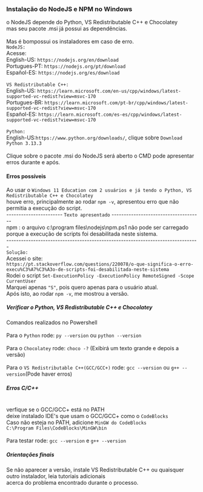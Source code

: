 ### Instalação do NodeJS e NPM no Windows

o NodeJS depende do Python, VS Redistributable C++ e Chocolatey
<br>mas seu pacote .msi já possui as dependências.
<br>
<br>Mas é bompossui os instaladores em caso de erro.
<br>```NodeJS:```
<br>Acesse:
<br>English-US: ```https://nodejs.org/en/download```
<br>Portugues-PT: ```https://nodejs.org/pt/download```
<br>Español-ES: ```https://nodejs.org/es/download```
<br>
<br>```VS Redistributable C++:```
<br>English-US: ```https://learn.microsoft.com/en-us/cpp/windows/latest-supported-vc-redist?view=msvc-170```
<br>Portugues-BR: ```https://learn.microsoft.com/pt-br/cpp/windows/latest-supported-vc-redist?view=msvc-170```
<br>Español-ES: ```https://learn.microsoft.com/es-es/cpp/windows/latest-supported-vc-redist?view=msvc-170```
<br>
<br>```Python:```
<br>English-US:```https://www.python.org/downloads/```, clique sobre ```Download Python 3.13.3```
<br>
<br>Clique sobre o pacote .msi do NodeJS será aberto o CMD pode apresentar erros durante e após.

#### Erros possíveis
Ao usar o ```Windows 11 Education com 2 usuários e já tendo o Python, VS Redistributable C++ e Chocolatey```
<br>houve erro, principalmente ao rodar ```npm -v```, apresentou erro que não permitia a execução do script.
<br>----------------------- ```Texto apresentado``` -------------------------------------
<br>npm : o arquivo c:\program files\nodejs\npm.ps1 não pode ser carregado 
<br>porque a execução de scripts foi desabilitada neste sistema.
<br>-------------------------------------------------------------------------------
<br>```Solução:```
<br>Acessei o site:
<br>```https://pt.stackoverflow.com/questions/220078/o-que-significa-o-erro-execu%C3%A7%C3%A3o-de-scripts-foi-desabilitada-neste-sistema```
<br>Rodei o script ```Set-ExecutionPolicy -ExecutionPolicy RemoteSigned -Scope CurrentUser```
<br>Marquei apenas ```"S"```, pois quero apenas para o usuário atual.
<br>Após isto, ao rodar ```npm -v```, me mostrou a versão.

##### Verificar o Python, VS Redistributable C++ e Chocolatey
Comandos realizados no Powershell
<br><br>Para o ```Python``` rode: ```py --version``` ou ```python --version```
<br>
<br>Para o ```Chocolatey``` rode: ```choco -?``` (Exibirá um texto grande e depois a versão)
<br>
<br>Para o ```VS Redistributable C++(GCC/GCC+)``` rode: ```gcc --version``` ou ```g++ --version```(Pode haver erros)
##### Erros C/C++
<br>verfique se o GCC/GCC+ está no PATH
<br>deixe instalado IDE's que usam o GCC/GCC+ como o ```CodeBlocks```
<br>Caso não esteja no PATH, adicione ```MinGW do CodeBlocks```
<br>```C:\Program Files\CodeBlocks\MinGW\bin```
<br>
<br>Para testar rode: ```gcc --version``` e ```g++ --version```
##### Orientações finais
Se não aparecer a versão, instale  VS Redistributable C++ ou quaisquer outro instalador, leia tutoriais adicionais 
<br>acerca do problema encontrado durante o processo.

